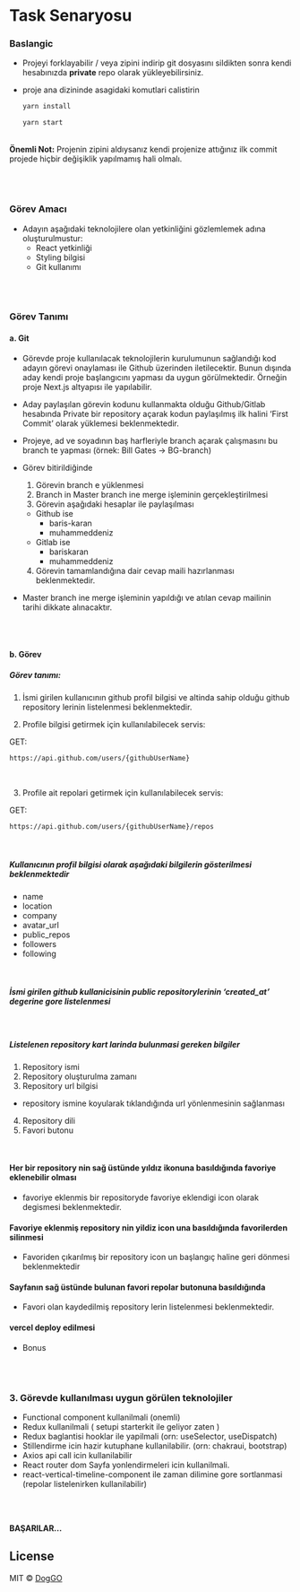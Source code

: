 # Task Senaryosu

### Baslangic

- Projeyi forklayabilir / veya zipini indirip git dosyasını sildikten sonra kendi hesabınızda <b>private</b> repo olarak yükleyebilirsiniz.
- proje ana dizininde asagidaki komutlari calistirin

  ```sh
  yarn install
  ```

  ```sh
  yarn start
  ```

</br>
<b>Önemli Not:</b> Projenin zipini aldıysanız kendi projenize attığınız ilk commit projede hiçbir değişiklik yapılmamış hali olmalı.

</br></br>

### Görev Amacı

- Adayın aşağıdaki teknolojilere olan yetkinliğini gözlemlemek adına oluşturulmustur:
  - React yetkinliği
  - Styling bilgisi
  - Git kullanımı

</br></br>

### Görev Tanımı

#### a. Git

- Görevde proje kullanılacak teknolojilerin kurulumunun sağlandığı kod adayın görevi onaylaması ile Github üzerinden iletilecektir. Bunun dışında aday kendi proje başlangıcını yapması da uygun görülmektedir. Örneğin proje Next.js altyapısı ile yapılabilir.

- Aday paylaşılan görevin kodunu kullanmakta olduğu Github/Gitlab hesabında Private bir repository açarak kodun paylaşılmış ilk halini ‘First Commit’ olarak yüklemesi beklenmektedir.

- Projeye, ad ve soyadının baş harfleriyle branch açarak çalışmasını bu branch te yapması (örnek: Bill Gates -> BG-branch)

- Görev bitirildiğinde

  1. Görevin branch e yüklenmesi
  2. Branch in Master branch ine merge işleminin gerçekleştirilmesi
  3. Görevin aşağıdaki hesaplar ile paylaşılması

  - Github ise
    - baris-karan
    - muhammeddeniz
  - Gitlab ise
    - bariskaran
    - muhammeddeniz

  4. Görevin tamamlandığına dair cevap maili hazırlanması beklenmektedir.

- Master branch ine merge işleminin yapıldığı ve atılan cevap mailinin tarihi dikkate alınacaktır.

</br></br>

#### b. Görev

##### Görev tanımı:

1. İsmi girilen kullanıcının github profil bilgisi ve altinda sahip olduğu github repository lerinin listelenmesi beklenmektedir.

2. Profile bilgisi getirmek için kullanılabilecek servis:

GET:

```sh
https://api.github.com/users/{githubUserName}
```

<br/>

3. Profile ait repolari getirmek için kullanılabilecek servis:

GET:

```sh
https://api.github.com/users/{githubUserName}/repos
```

<br/>

##### Kullanıcının profil bilgisi olarak aşağıdaki bilgilerin gösterilmesi beklenmektedir

- name
- location
- company
- avatar_url
- public_repos
- followers
- following

<br/>

##### İsmi girilen github kullanicisinin public repositorylerinin ‘created_at’ degerine gore listelenmesi

<br/>

##### Listelenen repository kart larinda bulunmasi gereken bilgiler

1. Repository ismi
2. Repository oluşturulma zamanı
3. Repository url bilgisi

- repository ismine koyularak tıklandığında url yönlenmesinin sağlanması

4. Repository dili
5. Favori butonu

<br/>

#### Her bir repository nin sağ üstünde yıldız ikonuna basıldığında favoriye eklenebilir olması

- favoriye eklenmis bir repositoryde favoriye eklendigi icon olarak degismesi beklenmektedir.

#### Favoriye eklenmiş repository nin yildiz icon una basıldığında favorilerden silinmesi

- Favoriden çıkarılmış bir repository icon un başlangıç haline geri dönmesi beklenmektedir

#### Sayfanın sağ üstünde bulunan favori repolar butonuna basıldığında

- Favori olan kaydedilmiş repository lerin listelenmesi beklenmektedir.

#### vercel deploy edilmesi

- Bonus

<br /><br />

### 3. Görevde kullanılması uygun görülen teknolojiler

- Functional component kullanilmali (onemli)
- Redux kullanilmali ( setupi starterkit ile geliyor zaten )
- Redux baglantisi hooklar ile yapilmali (orn: useSelector, useDispatch)
- Stillendirme icin hazir kutuphane kullanilabilir. (orn: chakraui, bootstrap)
- Axios api call icin kullanilabilir
- React router dom Sayfa yonlendirmeleri icin kullanilmali.
- react-vertical-timeline-component ile zaman dilimine gore sortlanmasi (repolar listelenirken kullanilabilir)

<br/></br>

<b>BAŞARILAR...</b>
</br>

## License

MIT © [DogGO](https://github.com/doggo-frontend)
